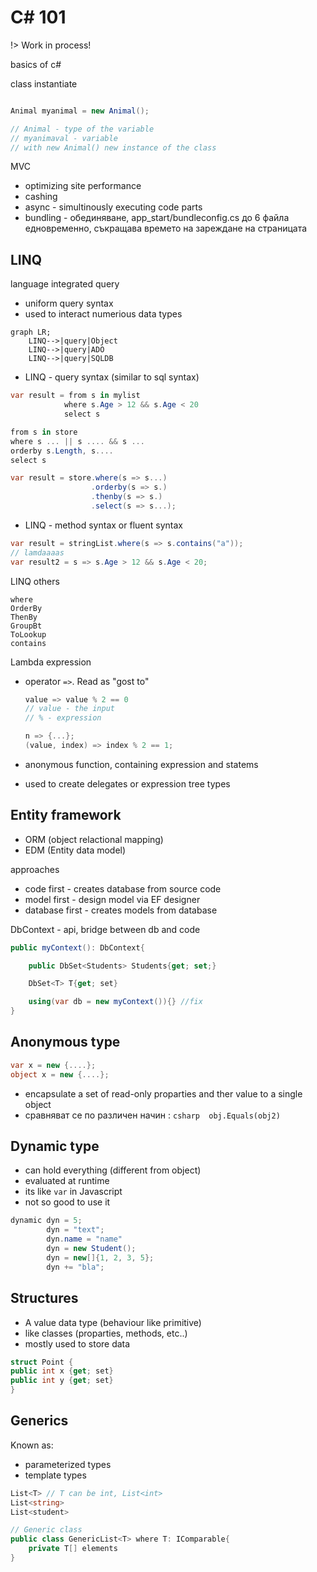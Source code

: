 # C# 101

!> Work in process!

basics of c#

class instantiate

```csharp

Animal myanimal = new Animal();

// Animal - type of the variable
// myanimaval - variable
// with new Animal() new instance of the class
```

MVC

- optimizing site performance
- cashing
- async - simultinously executing code parts
- bundling - обединяване, app_start/bundleconfig.cs до 6 файла едновременно, съкращава времето на зареждане на страницата

## LINQ ##

language integrated query

- uniform query syntax
- used to interact numerious data types

```mermaid
graph LR;
    LINQ-->|query|Object
    LINQ-->|query|ADO
    LINQ-->|query|SQLDB
```

- LINQ - query syntax (similar to sql syntax)

```csharp
var result = from s in mylist
            where s.Age > 12 && s.Age < 20
            select s

from s in store
where s ... || s .... && s ...
orderby s.Length, s....
select s
```

```csharp
var result = store.where(s => s...)
                  .orderby(s => s.)
                  .thenby(s => s.)
                  .select(s => s...);
```

- LINQ - method syntax or fluent syntax

```csharp
var result = stringList.where(s => s.contains("a"));
// lamdaaaas
var result2 = s => s.Age > 12 && s.Age < 20;
```

LINQ others

```chasp
where
OrderBy
ThenBy
GroupBt
ToLookup
contains
```

Lambda expression

- operator ```=>```. Read as "gost to"

  ```csharp
  value => value % 2 == 0
  // value - the input
  // % - expression

  n => {...};
  (value, index) => index % 2 == 1;
  ```

- anonymous function, containing expression and statems
- used to create delegates or expression tree types

## Entity framework ##

- ORM (object relactional mapping)
- EDM (Entity data model)

approaches

- code first - creates database from source code
- model first - design model via EF designer
- database first - creates models from database
  
DbContext - api, bridge between db and code

```csharp
public myContext(): DbContext{

    public DbSet<Students> Students{get; set;}

    DbSet<T> T{get; set}

    using(var db = new myContext()){} //fix
}
```

## Anonymous type ##

```csharp
var x = new {....};
object x = new {....};
```

- encapsulate a set of read-only proparties and ther value to a single object
- сравняват се по различен начин : ```csharp  obj.Equals(obj2)```

## Dynamic type ##

- can hold everything (different from object)
- evaluated at runtime
- its like ```var``` in Javascript
- not so good to use it

```csharp
dynamic dyn = 5;
        dyn = "text";
        dyn.name = "name"
        dyn = new Student();
        dyn = new[]{1, 2, 3, 5};
        dyn += "bla";
```

## Structures ##

- A value data type (behaviour like primitive)
- like classes (proparties, methods, etc..)
- mostly used to store data

```csharp
struct Point {
public int x {get; set}
public int y {get; set}
}
```

## Generics ##

Known as:

- parameterized types
- template types

```csharp
List<T> // T can be int, List<int>
List<string>
List<student>

// Generic class
public class GenericList<T> where T: IComparable{
    private T[] elements
}
```

